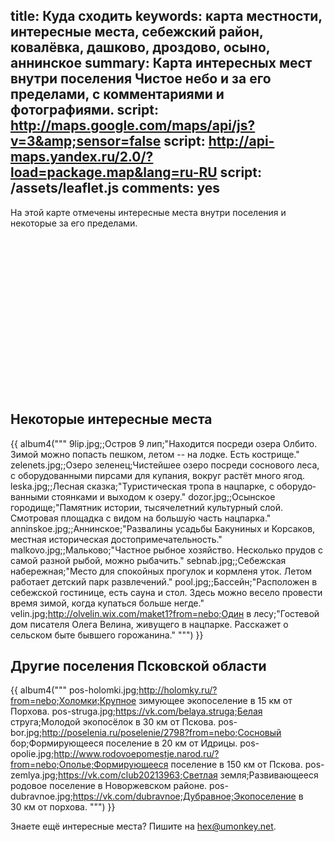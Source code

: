 title: Куда сходить
keywords: карта местности, интересные места, себежский район, ковалёвка, дашково, дроздово, осыно, аннинское
summary: Карта интересных мест внутри поселения Чистое небо и за его пределами, с комментариями и фотографиями.
script: http://maps.google.com/maps/api/js?v=3&amp;sensor=false
script: http://api-maps.yandex.ru/2.0/?load=package.map&lang=ru-RU
script: /assets/leaflet.js
comments: yes
---
На этой карте отмечены интересные места внутри поселения и некоторые за его пределами.

<div id="map" style="width:100%;height:250px"></div>


## Некоторые интересные места

{{ album4("""
9lip.jpg;;Остров 9 лип;"Находится посреди озера Олбито. Зимой можно попасть пешком, летом -- на лодке. Есть кострище."
zelenets.jpg;;Озеро зеленец;Чистейшее озеро посреди соснового леса, с оборудованными пирсами для купания, вокруг растёт много ягод.
leska.jpg;;Лесная сказка;"Туристическая тропа в нацпарке, с оборудо&shy;ван&shy;ными стоянками и выходом к озеру."
dozor.jpg;;Осынское городище;"Памятник истории, тысячелетний культурный слой. Смотровая площадка с видом на большу&#769;ю часть нацпарка."
anninskoe.jpg;;Аннинское;"Развалины усадьбы Бакуниных и Корсаков, местная историческая досто&shy;приме&shy;чатель&shy;ность."
malkovo.jpg;;Мальково;"Частное рыбное хозяйство. Несколько прудов с самой разной рыбой, можно рыбачить."
sebnab.jpg;;Себежская набережная;"Место для спокойных прогулок и корм&shy;леня уток. Летом работает детский парк развлечений."
pool.jpg;;Бассейн;"Расположен в себежской гостинице, есть сауна и стол. Здесь можно весело провести время зимой, когда купаться больше негде."
velin.jpg;http://olvelin.wix.com/maket1?from=nebo;Один в лесу;"Гостевой дом писателя Олега Велина, живущего в нацпарке. Расскажет о сельском быте бывшего горожанина."
""") }}


## Другие поселения Псковской области

{{ album4("""
pos-holomki.jpg;http://holomky.ru/?from=nebo;Холомки;Крупное зимующее экопоселение в 15 км от Порхова.
pos-struga.jpg;https://vk.com/belaya.struga;Белая струга;Молодой экопосёлок в 30 км от Пскова.
pos-bor.jpg;http://poselenia.ru/poselenie/2798?from=nebo;Сосновый бор;Формирующееся поселение в 20 км от Идрицы.
pos-opolie.jpg;http://www.rodovoepomestje.narod.ru/?from=nebo;Ополье;Формирующееся поселение в 150 км от Пскова.
pos-zemlya.jpg;https://vk.com/club20213963;Светлая земля;Развивающееся родовое поселение в Новоржевском районе.
pos-dubravnoe.jpg;https://vk.com/dubravnoe;Дубравное;Экопоселение в 30 км от порхова.
""") }}

Знаете ещё интересные места?  Пишите на <hex@umonkey.net>.

<!--
TODO: лучшие места как здесь: http://alabama.travel/places-to-go
-->
